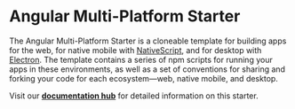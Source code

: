 # Angular Multi-Platform Starter

The Angular Multi-Platform Starter is a cloneable template for building apps for the web, for native mobile with [NativeScript](https://www.nativescript.org/), and for desktop with [Electron](http://electron.atom.io/). The template contains a series of npm scripts for running your apps in these environments, as well as a set of conventions for sharing and forking your code for each ecosystem—web, native mobile, and desktop.

Visit our [**documentation hub**](https://github.com/jlooper/angular-starter) for detailed information on this starter.